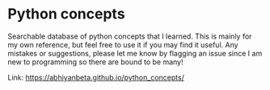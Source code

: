 # Python concepts

Searchable database of python concepts that I learned. This is mainly for my own reference, but feel free to use it if you may find it useful. Any mistakes or suggestions, please let me know by flagging an issue since I am new to programming so there are bound to be many!

Link: https://abhiyanbeta.github.io/python_concepts/
